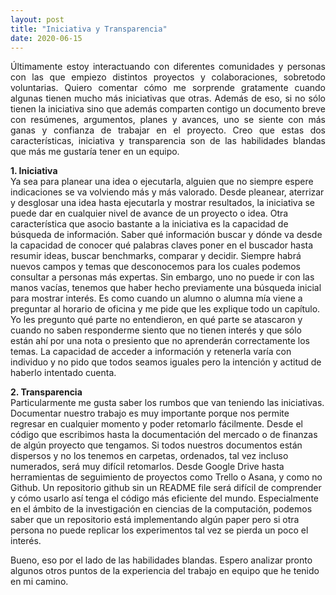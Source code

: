 ```yaml
---
layout: post
title: "Iniciativa y Transparencia"
date: 2020-06-15
---
```

<p align="justify">
Últimamente estoy interactuando con diferentes comunidades y personas con las que empiezo distintos proyectos y colaboraciones, sobretodo voluntarias. Quiero comentar cómo me sorprende gratamente cuando algunas tienen mucho más iniciativas que otras. Además de eso, si no sólo tienen la iniciativa sino que además comparten contigo un documento breve con resúmenes, argumentos, planes y avances, uno se siente con más ganas y confianza de trabajar en el proyecto. Creo que estas dos características, iniciativa y transparencia son de las habilidades blandas que más me gustaría tener en un equipo. <br/>

<b>1. Iniciativa</b><br/>
Ya sea para planear una idea o ejecutarla, alguien que no siempre espere indicaciones se va volviendo más y más valorado. Desde pleanear, aterrizar y desglosar una idea hasta ejecutarla y mostrar resultados, la iniciativa se puede dar en cualquier nivel de avance de un proyecto o idea. Otra característica que asocio bastante a la iniciativa es la capacidad de búsqueda de información. Saber qué información buscar y dónde va desde la capacidad de conocer qué palabras claves poner en el buscador hasta resumir ideas, buscar benchmarks, comparar y decidir. Siempre habrá nuevos campos y temas que desconocemos para los cuales podemos consultar a personas más expertas. Sin embargo, uno no puede ir con las manos vacías, tenemos que haber hecho previamente una búsqueda inicial para mostrar interés. Es como cuando un alumno o alumna mía viene a preguntar al horario de oficina y me pide que les explique todo un capítulo. Yo les pregunto qué parte no entendieron, en qué parte se atascaron y cuando no saben responderme siento que no tienen interés y que sólo están ahí por una nota o presiento que no aprenderán correctamente los temas. La capacidad de acceder a información y retenerla varía con individuo y no pido que todos seamos iguales pero la intención y actitud de haberlo intentado cuenta.<br/>

<b>2. Transparencia</b><br/>
Particularmente me gusta saber los rumbos que van teniendo las iniciativas. Documentar nuestro trabajo es muy importante porque nos permite regresar en cualquier momento y poder retomarlo fácilmente. Desde el código que escribimos hasta la documentación del mercado o de finanzas de algún proyecto que tengamos. Si todos nuestros documentos están dispersos y no los tenemos en carpetas, ordenados, tal vez incluso numerados, será muy difícil retomarlos. Desde Google Drive hasta herramientas de seguimiento de proyectos como Trello o Asana, y como no Github. Un repositorio github sin un README file será difícil de comprender y cómo usarlo así tenga el código más eficiente del mundo. Especialmente en el ámbito de la investigación en ciencias de la computación, podemos saber que un repositorio está implementando algún paper pero si otra persona no puede replicar los experimentos tal vez se pierda un poco el interés.<br/>

Bueno, eso por el lado de las habilidades blandas. Espero analizar pronto algunos otros puntos de la experiencia del trabajo en equipo que he tenido en mi camino.<br/>

</p>
